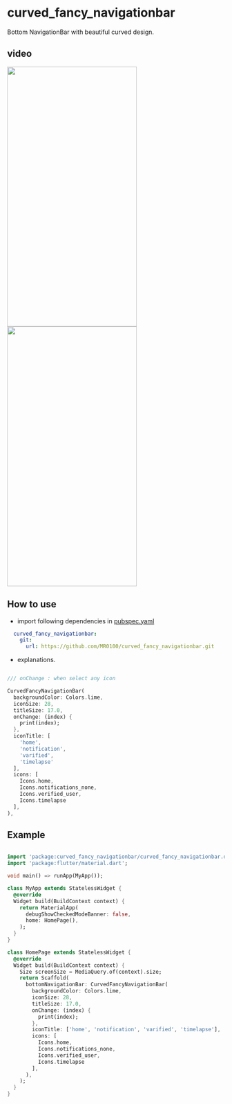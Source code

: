 # curved_fancy_navigationbar

Bottom NavigationBar with beautiful curved design.

## video

<img align="left" src="https://raw.githubusercontent.com/MR0100/curved_fancy_navigationbar/master/assets/video/1.mov" width="300" height="600">
<img src="https://raw.githubusercontent.com/MR0100/curved_fancy_navigationbar/master/assets/video/2.mov" width="300" height="600">

## How to use

* import following dependencies in [pubspec.yaml](https://dart.dev/tools/pub/pubspec)
```yaml
  curved_fancy_navigationbar:
    git:
      url: https://github.com/MR0100/curved_fancy_navigationbar.git
```

* explanations.
  
```dart

/// onChange : when select any icon

CurvedFancyNavigationBar(
  backgroundColor: Colors.lime,
  iconSize: 28,
  titleSize: 17.0,
  onChange: (index) {
    print(index);
  },
  iconTitle: [
    'home', 
    'notification', 
    'varified', 
    'timelapse'
  ],
  icons: [
    Icons.home,
    Icons.notifications_none,
    Icons.verified_user,
    Icons.timelapse
  ],
),
```


## Example

```dart

import 'package:curved_fancy_navigationbar/curved_fancy_navigationbar.dart';
import 'package:flutter/material.dart';

void main() => runApp(MyApp());

class MyApp extends StatelessWidget {
  @override
  Widget build(BuildContext context) {
    return MaterialApp(
      debugShowCheckedModeBanner: false,
      home: HomePage(),
    );
  }
}

class HomePage extends StatelessWidget {
  @override
  Widget build(BuildContext context) {
    Size screenSize = MediaQuery.of(context).size;
    return Scaffold(
      bottomNavigationBar: CurvedFancyNavigationBar(
        backgroundColor: Colors.lime,
        iconSize: 28,
        titleSize: 17.0,
        onChange: (index) {
          print(index);
        },
        iconTitle: ['home', 'notification', 'varified', 'timelapse'],
        icons: [
          Icons.home,
          Icons.notifications_none,
          Icons.verified_user,
          Icons.timelapse
        ],
      ),
    );
  }
}

```
